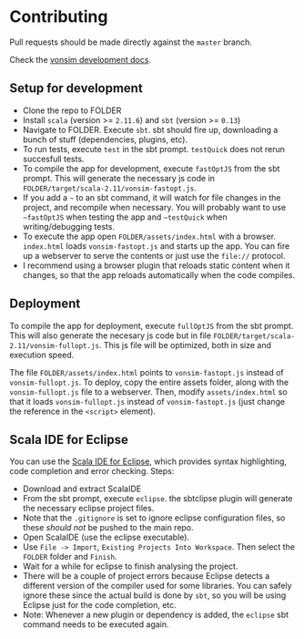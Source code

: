 # Contributing

Pull requests should be made directly against the `master` branch.

Check the [vonsim development docs](doc/index.md).

## Setup for development

* Clone the repo to FOLDER
* Install `scala` (version >= `2.11.6`) and `sbt` (version >= `0.13`)
* Navigate to FOLDER. Execute `sbt`. sbt should fire up, downloading a bunch of stuff (dependencies, plugins, etc).
* To run tests, execute `test` in the sbt prompt. `testQuick` does not rerun succesfull tests.
* To compile the app for development, execute `fastOptJS` from the sbt prompt. This will generate the necessary js code in `FOLDER/target/scala-2.11/vonsim-fastopt.js`. 
* If you add a `~` to an sbt command, it will watch for file changes in the project, and recompile when necessary. You will probably want to use `~fastOptJS` when testing the app and `~testQuick` when writing/debugging tests.
* To execute the app open `FOLDER/assets/index.html` with a browser. `index.html` loads `vonsim-fastopt.js` and starts up the app. You can fire up a webserver to serve the contents or just use the `file://` protocol.
* I recommend using a browser plugin that reloads static content when it changes, so that the app reloads automatically when the code compiles.


##  Deployment

To compile the app for deployment, execute `fullOptJS` from the sbt prompt. This will also generate the necesary js code but in file `FOLDER/target/scala-2.11/vonsim-fullopt.js`. This js file will be optimized, both in size and execution speed. 

The file `FOLDER/assets/index.html` points to `vonsim-fastopt.js` instead of `vonsim-fullopt.js`. To deploy, copy the entire assets folder, along with the `vonsim-fullopt.js` file to a webserver. Then, modify `assets/index.html` so that it loads `vonsim-fullopt.js` instead of `vonsim-fastopt.js` (just change the reference in the `<script>` element).


## Scala IDE for Eclipse

You can use the [Scala IDE for Eclipse](http://scala-ide.org/), which provides syntax highlighting, code completion and error checking. Steps:

* Download and extract ScalaIDE
* From the sbt prompt, execute `eclipse`. the sbtclipse plugin will generate the necessary eclipse project files.
* Note that the `.gitignore` is set to ignore eclipse configuration files, so these *should not* be pushed to the main repo.
* Open ScalaIDE (use the eclipse executable). 
* Use `File -> Import`, `Existing Projects Into Workspace`. Then select the `FOLDER` folder and `Finish`. 
* Wait for a while for eclipse to finish analysing the project. 
* There will be a couple of project errors because Eclipse detects a different version of the compiler used for some libraries. You can safely ignore these since the actual build is done by `sbt`, so you will be using Eclipse just for the code completion, etc.
* Note: Whenever a new plugin or dependency is added, the `eclipse` sbt command needs to be executed again.


